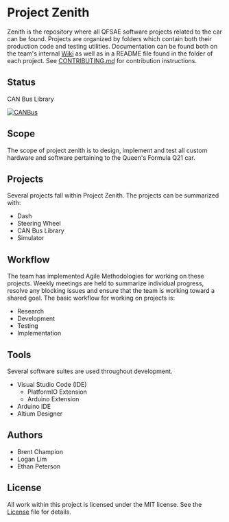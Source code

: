 # Project Zenith

Zenith is the repository where all QFSAE software projects related to the car can be found. Projects are organized by folders which contain both their production code and testing utilities. Documentation can be found both on the team's internal [Wiki](http://wiki.qfsae.ca) as well as in a README file found in the folder of each project. See [CONTRIBUTING.md](./CONTRIBUTING.md) for contribution instructions.

## Status
CAN Bus Library

[![CANBus](https://travis-ci.com/qfsae/zenith.svg?branch=master)](https://travis-ci.com/qfsae/zenith)



## Scope

The scope of project zenith is to design, implement and test all custom hardware and software pertaining to the Queen's Formula Q21 car.

## Projects 

Several projects fall within Project Zenith. 
The projects can be summarized with: 
- Dash
- Steering Wheel
- CAN Bus Library
- Simulator

## Workflow

The team has implemented Agile Methodologies for working on these projects. Weekly meetings are held to summarize individual progress, resolve any blocking issues and ensure that the team is working toward a shared goal. The basic workflow for working on projects is: 
- Research
- Development
- Testing 
- Implementation

## Tools

Several software suites are used throughout development. 
- Visual Studio Code (IDE)
    - PlatformIO Extension
    - Arduino Extension
- Arduino IDE
- Altium Designer

## Authors
- Brent Champion
- Logan Lim
- Ethan Peterson

## License
All work within this project is licensed under the MIT license. See the [License](./LICENSE) file for details. 